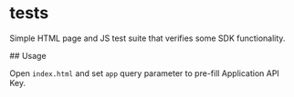 # tests

Simple HTML page and JS test suite that verifies some SDK functionality.


## Usage

Open `index.html` and set `app` query parameter to pre-fill Application API Key.
